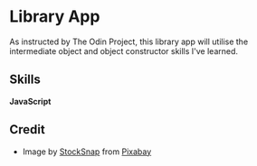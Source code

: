 # Library App
As instructed by The Odin Project, this library app will utilise the intermediate object and object constructor skills I've learned.

## Skills 
**JavaScript**

## Credit
- Image by <a href="https://pixabay.com/users/stocksnap-894430/?utm_source=link-attribution&utm_medium=referral&utm_campaign=image&utm_content=2599241">StockSnap</a> from <a href="https://pixabay.com//?utm_source=link-attribution&utm_medium=referral&utm_campaign=image&utm_content=2599241">Pixabay</a>
